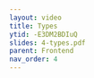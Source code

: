 ```yaml
---
layout: video
title: Types 
ytid: -E3DM2BDIuQ 
slides: 4-types.pdf
parent: Frontend
nav_order: 4
---
```

